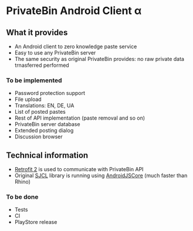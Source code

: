 # PrivateBin Android Client α

## What it provides
 * An Android client to zero knowledge paste service
 * Easy to use any PrivateBin server
 * The same security as original PrivateBin provides: no raw private data trnasferred performed
 
### To be implemented
 * Password protection support
 * File upload
 * Translations: EN, DE, UA
 * List of posted pastes
 * Rest of API implementation (paste removal and so on)
 * PrivateBin server database
 * Extended posting dialog
 * Discussion browser
 
 
 
## Technical information
 * [Retrofit 2](http://square.github.io/retrofit/) is used to communicate with PrivateBin API
 * Original [SJCL](https://github.com/bitwiseshiftleft/sjcl) library is running using [AndroidJSCore](https://github.com/ericwlange/AndroidJSCore) (much faster than Rhino)

### To be done
 * Tests
 * CI
 * PlayStore release